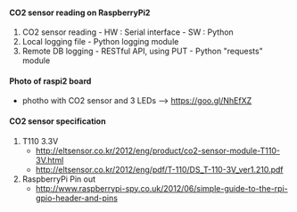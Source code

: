 #### CO2 sensor reading on RaspberryPi2
  1. CO2 sensor reading
    - HW : Serial interface 
    - SW : Python 
  2. Local logging file
    - Python logging module
  1. Remote DB logging
    - RESTful API, using PUT
    - Python "requests" module

#### Photo of raspi2 board
  - photho with CO2 sensor and 3 LEDs --> https://goo.gl/NhEfXZ 

#### CO2 sensor specification
  1. T110 3.3V 
     - http://eltsensor.co.kr/2012/eng/product/co2-sensor-module-T110-3V.html
     - http://eltsensor.co.kr/2012/eng/pdf/T-110/DS_T-110-3V_ver1.210.pdf
  1. RaspberryPi Pin out
     - http://www.raspberrypi-spy.co.uk/2012/06/simple-guide-to-the-rpi-gpio-header-and-pins
     

